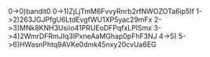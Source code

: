 0->0)bandit0
0->1)ZjLjTmM6FvvyRnrb2rfNWOZOTa6ip5If
1->2)263JGJPfgU6LtdEvgfWU1XP5yac29mFx
2->3)MNk8KNH3Usiio41PRUEoDFPqfxLPlSmx
3->4)2WmrDFRmJIq3IPxneAaMGhap0pFhF3NJ
4->5)
5->6)HWasnPhtq9AVKe0dmk45nxy20cvUa6EG

